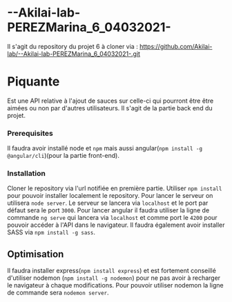 # --Akilai-lab-PEREZMarina_6_04032021-
Il s'agit du repository du projet 6 à cloner via : 
https://github.com/Akilai-lab/--Akilai-lab-PEREZMarina_6_04032021-.git

# Piquante #

Est une API relative à l'ajout de sauces sur celle-ci qui pourront être être aimées ou non par d'autres utilisateurs.
Il s'agit de la partie back end du projet.

### Prerequisites ###

Il faudra avoir installé node et `npm` mais aussi angular(`npm install -g @angular/cli`)(pour la partie front-end).

### Installation ###

Cloner le repository via l'url notifiée en première partie.
Utiliser `npm install` pour pouvoir installer localement le repository.
Pour lancer le serveur on utilisera `node server`.
Le serveur se lancera via `localhost` et le port par défaut sera le port `3000`.
Pour lancer angular il faudra utiliser la ligne de commande `ng serve` qui lancera via `localhost` et comme port le `4200` pour pouvoir accéder à l'API dans le navigateur.
Il faudra également avoir installer SASS via `npm install -g sass`.

## Optimisation ##
Il faudra installer express(`npm install express`) et est fortement conseillé d'utiliser nodemon (`npm install -g nodemon`) pour ne pas avoir à recharger le navigateur à chaque modifications.
Pour pouvoir utiliser nodemon la ligne de commande sera `nodemon server`.
